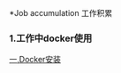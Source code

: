 *Job accumulation 工作积累

###  1.工作中docker使用
[一,Docker安装](https://github.com/Kingserch/Job-accumulation/blob/Docker/docker安装.md)